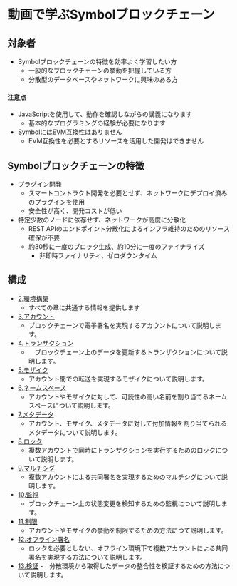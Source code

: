 # 動画で学ぶSymbolブロックチェーン

## 対象者
- Symbolブロックチェーンの特徴を効率よく学習したい方
  - 一般的なブロックチェーンの挙動を把握している方
  - 分散型のデータベースやネットワークに興味のある方

#### 注意点
- JavaScriptを使用して、動作を確認しながらの講義になります
  - 基本的なプログラミングの経験が必要になります
- SymbolにはEVM互換性はありません
  - EVM互換性を必要とするリソースを活用した開発はできません

## Symbolブロックチェーンの特徴
- プラグイン開発
  - スマートコントラクト開発を必要とせず、ネットワークにデプロイ済みのプラグインを使用
  - 安全性が高く、開発コストが低い
- 特定少数のノードに依存せず、ネットワークが高度に分散化
  - REST APIのエンドポイント分散化によるインフラ維持のためのリソース確保が不要
  - 約30秒に一度のブロック生成、約10分に一度のファイナライズ
    - 非即時ファイナリティ、ゼロダウンタイム

## 構成
- [2.環境構築](02_setting.md)
  - すべての章に共通する情報を提供します
- [3.アカウント](03_account.md)
  - ブロックチェーンで電子署名を実現するアカウントについて説明します。
- [4.トランザクション](04_transaction.md)
  - 　ブロックチェーン上のデータを更新するトランザクションについて説明します。   
- [5.モザイク](05_mosaic.md)
  - アカウント間での転送を実現するモザイクについて説明します。
- [6.ネームスペース](06_namespace.md)
  - アカウントやモザイクに対して、可読性の高い名前を割り当てるネームスペースについて説明します。
- [7.メタデータ](07_metadata.md)
  - アカウント、モザイク、メタデータに対して付加情報を割り当てられるメタデータについて説明します。 
- [8.ロック](08_lock.md)
  - 複数アカウントで同時にトランザクションを実行するためのロックについて説明します。 
- [9.マルチシグ](09_multisig.md)
  - 複数アカウントによる共同署名を実現するためのマルチシグについて説明します。  
- [10.監視](10_observer.md)
  - ブロックチェーン上の状態変更を検知するための監視について説明します。
- [11.制限](11_restriction.md)
  - アカウントやモザイクの挙動を制限するための方法につて説明します。  
- [12.オフライン署名](12_offline_signature.md)
  - ロックを必要としない、オフライン環境下で複数アカウントによる共同署名を実現する方法について説明します。
- [13.検証](13_verify.md)
  -　分散環境から取得したデータの整合性を検証するための方法について説明します。   
